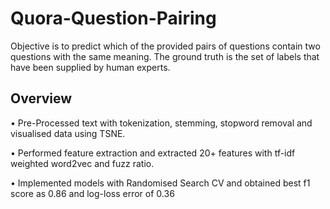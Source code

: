 # Quora-Question-Pairing
Objective is to predict which of the provided pairs of questions contain two questions with the same meaning. The ground truth is the set of labels that have been supplied by human experts.
## Overview 
• Pre-Processed text with tokenization, stemming, stopword removal and visualised data using TSNE.

• Performed feature extraction and extracted 20+ features with tf-idf weighted word2vec and fuzz ratio.

• Implemented models with Randomised Search CV and obtained best f1 score as 0.86 and log-loss error of 0.36
